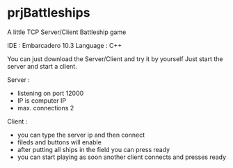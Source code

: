 # prjBattleships
A little TCP Server/Client Battleship game

IDE : Embarcadero 10.3
Language : C++

You can just download the Server/Client and try it by yourself
Just start the server and start a client.

Server :
- listening on port 12000
- IP is computer IP
- max. connections 2

Client :
- you can type the server ip and then connect
- fileds and buttons will enable
- after putting all ships in the field you can press ready
- you can start playing as soon another client connects and presses ready
